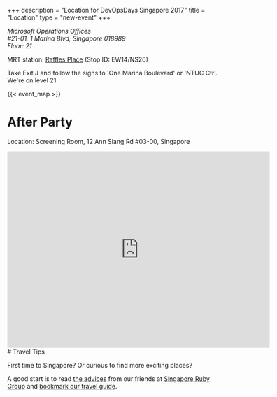 +++
description = "Location for DevOpsDays Singapore 2017"
title = "Location"
type = "new-event"
+++
<address>
Microsoft Operations Offices<br>
#21-01, 1 Marina Blvd, Singapore 018989<br>
Floor: 21
</address>

MRT station: [Raffles Place](http://journey.smrt.com.sg/journey/station_info/raffles-place/map/) (Stop ID: EW14/NS26)

Take Exit J and follow the signs to 'One Marina Boulevard' or 'NTUC Ctr'. We're on level 21.

{{< event_map >}}
<br>
# After Party

Location: Screening Room, 12 Ann Siang Rd #03-00, Singapore

<iframe src="https://www.google.com/maps/embed?pb=!1m28!1m12!1m3!1d3988.818802953419!2d103.8467608148047!3d1.2825234490645876!2m3!1f0!2f0!3f0!3m2!1i1024!2i768!4f13.1!4m13!3e2!4m5!1s0x31da190ef72075ef%3A0x1108ee8915a8eacc!2sMicrosoft+Operations!3m2!1d1.282387!2d103.852437!4m5!1s0x31da190d373c330b%3A0x5263bae32177c790!2sScreening+Room!3m2!1d1.2812702!2d103.845462!5e0!3m2!1sen!2ssg!4v1508908381446" width="600" height="450" frameborder="0" style="border:0" allowfullscreen></iframe>
<br>
# Travel Tips

First time to Singapore? Or curious to find more exciting places?

A good start is to read <a href="https://github.com/rubysg/singapore#getting-around">the advices</a> from our friends at <a href="http://www.meetup.com/Singapore-Ruby-Group/" target="_blank">Singapore Ruby Group</a> and <a href="/events/2015-singapore/location/#how-to-get-to-singapore">bookmark our travel guide</a>.</p>